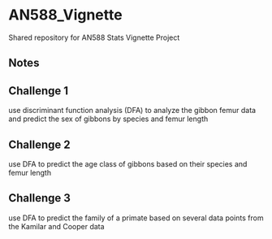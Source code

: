 # AN588_Vignette
Shared repository for AN588 Stats Vignette Project
## Notes

## Challenge 1
use discriminant function analysis (DFA) to analyze the gibbon femur data and predict the sex of gibbons by species and femur length

## Challenge 2
use DFA to predict the age class of gibbons based on their species and femur length

## Challenge 3
use DFA to predict the family of a primate based on several data points from the Kamilar and Cooper data 

